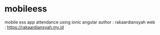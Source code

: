 # mobileess
mobile ess app attendance using ionic angular
author : rakaardiansyah
web : https://rakaardiansyah.my.id
